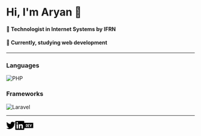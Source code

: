 
# Hi, I'm Aryan 👋
#### :school: Technologist in Internet Systems by IFRN
#### :book: Currently, studying web development
---
### Languages
![PHP](https://img.shields.io/badge/-PHP-informational?style=flat&logo=php&logoColor=white)

### Frameworks
![Laravel](https://img.shields.io/badge/-Laravel-red?style=flat&logo=laravel&logoColor=white)

---

[<img align="left"  width="24px" alt="aryangomes_ | Twitter" src="./twitter.svg" />][twitter]
[<img align="left"  width="24px" alt="aryangomes_ | Linkedin" src="./linkedin.svg" />][linkedin]
[<img align="left"  width="24px" alt="aryangomes_ | Linkedin" src="./devdotto.svg" />][devto]

[linkedin]: https://www.linkedin.com/in/aryangomes/
[twitter]: https://www.twitter.com/aryangomes_/
[devto]: https://www.dev.to/aryangomes/
